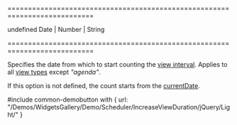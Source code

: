 ===========================================================================
<!--default-->undefined<!--/default-->
<!--type-->Date | Number | String<!--/type-->
===========================================================================

<!--shortDescription-->
Specifies the date from which to start counting the [view interval](/Documentation/ApiReference/UI_Widgets/dxScheduler/Configuration/views/#intervalCount). Applies to all [view types](/Documentation/ApiReference/UI_Widgets/dxScheduler/Configuration/views/#type) except *"agenda"*.
<!--/shortDescription-->

<!--fullDescription-->
If this option is not defined, the count starts from the [currentDate](/Documentation/ApiReference/UI_Widgets/dxScheduler/Configuration/#currentView). 

#include common-demobutton with {
    url: "/Demos/WidgetsGallery/Demo/Scheduler/IncreaseViewDuration/jQuery/Light/"
}

<!--/fullDescription-->